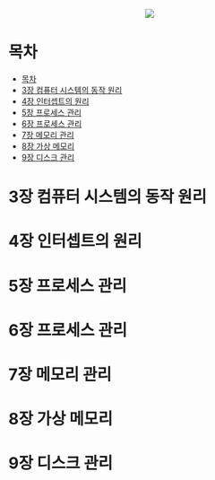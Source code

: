 <p align= "center">
    <image src = "http://image.kyobobook.co.kr/images/book/xlarge/660/x9788973007660.jpg">
</p>


# 목차
<!-- TOC -->

- [목차](#목차)
- [3장 컴퓨터 시스템의 동작 원리](#3장-컴퓨터-시스템의-동작-원리)
- [4장 인터셉트의 원리](#4장-인터셉트의-원리)
- [5장 프로세스 관리](#5장-프로세스-관리)
- [6장 프로세스 관리](#6장-프로세스-관리)
- [7장 메모리 관리](#7장-메모리-관리)
- [8장 가상 메모리](#8장-가상-메모리)
- [9장 디스크 관리](#9장-디스크-관리)

<!-- /TOC -->


# 3장 컴퓨터 시스템의 동작 원리

# 4장 인터셉트의 원리

# 5장 프로세스 관리

# 6장 프로세스 관리

# 7장 메모리 관리

# 8장 가상 메모리

# 9장 디스크 관리

